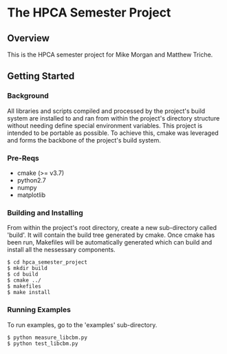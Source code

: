 # The HPCA Semester Project

## Overview

This is the HPCA semester project for Mike Morgan and Matthew Triche.

## Getting Started

### Background

All libraries and scripts compiled and processed by the project's build system are installed to and ran from within the project's directory structure without needing define special environment variables. This project is intended to be portable as possible. To achieve this, cmake was leveraged and forms the backbone of the project's build system.

### Pre-Reqs

* cmake (>= v3.7)
* python2.7
* numpy
* matplotlib

### Building and Installing

From within the project's root directory, create a new sub-directory called 'build'. It will contain the build tree generated by cmake. Once cmake has been run, Makefiles will be automatically generated which can build and install all the nessessary components.

```
$ cd hpca_semester_project
$ mkdir build
$ cd build
$ cmake ../
$ makefiles
$ make install
```

### Running Examples

To run examples, go to the 'examples' sub-directory.

```
$ python measure_libcbm.py
$ python test_libcbm.py
```